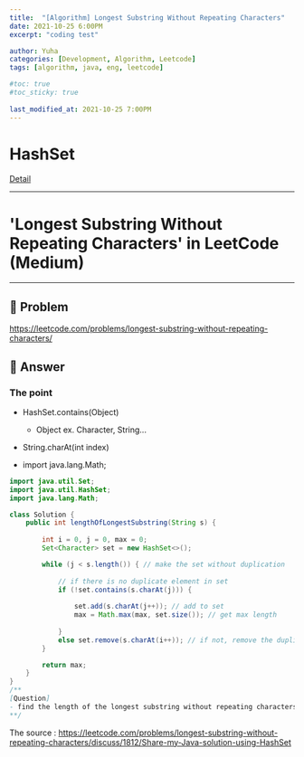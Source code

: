 ```yaml
---
title:  "[Algorithm] Longest Substring Without Repeating Characters"
date: 2021-10-25 6:00PM
excerpt: "coding test"

author: Yuha
categories: [Development, Algorithm, Leetcode]
tags: [algorithm, java, eng, leetcode]

#toc: true
#toc_sticky: true
 
last_modified_at: 2021-10-25 7:00PM
---
```

# HashSet
[Detail](https://uzzing.github.io/posts/hashset/)

---

# 'Longest Substring Without Repeating Characters' in LeetCode (Medium)
---
## 📌 Problem
<https://leetcode.com/problems/longest-substring-without-repeating-characters/>

## 📌 Answer

### The point
- HashSet.contains(Object)
    - Object ex. Character, String...

- String.charAt(int index)

- import java.lang.Math;


```java
import java.util.Set;
import java.util.HashSet;
import java.lang.Math;

class Solution {
    public int lengthOfLongestSubstring(String s) {
        
        int i = 0, j = 0, max = 0;
        Set<Character> set = new HashSet<>();

        while (j < s.length()) { // make the set without duplication
            
            // if there is no duplicate element in set
            if (!set.contains(s.charAt(j))) {
                
                set.add(s.charAt(j++)); // add to set
                max = Math.max(max, set.size()); // get max length
                
            } 
            else set.remove(s.charAt(i++)); // if not, remove the duplicate element in set
        }

        return max;
    }
}
/**
[Question]
- find the length of the longest substring without repeating characters.
**/
```

The source : <https://leetcode.com/problems/longest-substring-without-repeating-characters/discuss/1812/Share-my-Java-solution-using-HashSet>